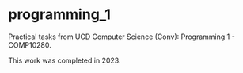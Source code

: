 # programming_1
Practical tasks from UCD Computer Science (Conv): Programming 1 - COMP10280. 

This work was completed in 2023. 
